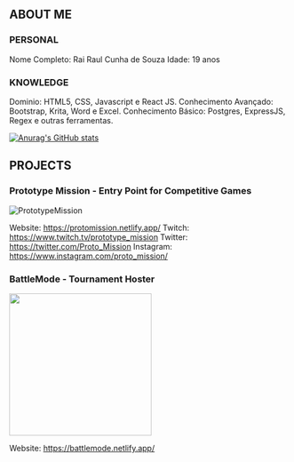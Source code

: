 ## ABOUT ME
### PERSONAL
Nome Completo: Rai Raul Cunha de Souza
Idade: 19 anos

### KNOWLEDGE

Dominio: HTML5, CSS, Javascript e React JS.
Conhecimento Avançado: Bootstrap, Krita, Word e Excel.
Conhecimento Básico: Postgres, ExpressJS, Regex e outras ferramentas.

[![Anurag's GitHub stats](https://github-readme-stats.vercel.app/api?username=vbsravus)](https://github.com/anuraghazra/github-readme-stats)

## PROJECTS
### Prototype Mission - Entry Point for Competitive Games
![PrototypeMission](https://media.discordapp.net/attachments/1074484549704220695/1075421215927308308/PrototypeMissionLogo.png?width=256&height=256)

Website: https://protomission.netlify.app/
Twitch: https://www.twitch.tv/prototype_mission
Twitter: https://twitter.com/Proto_Mission
Instagram: https://www.instagram.com/proto_mission/

### BattleMode - Tournament Hoster
<img src="https://battlemode.netlify.app/static/media/logo.ddf08a1b98408dc88307.png" data-canonical-src="[https://gyazo.com/eb5c5741b6a9a16c692170a41a49c858.png](https://battlemode.netlify.app/static/media/logo.ddf08a1b98408dc88307.png)" width="256" height="256" />

Website: https://battlemode.netlify.app/
